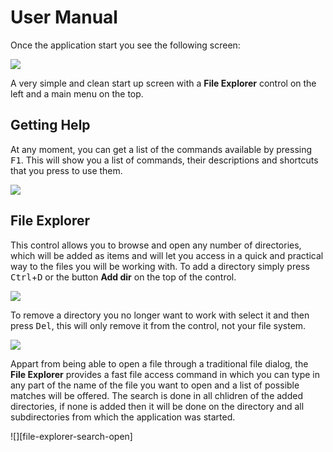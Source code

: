 # User Manual

Once the application start you see the following screen:

![][initial-screen]

A very simple and clean start up screen with a **File Explorer** control on the left and a main menu on the top.

## Getting Help

At any moment, you can get a list of the commands available by pressing <kbd>F1</kbd>. This will show you a list of commands, their descriptions and shortcuts that you press to use them.

![][help]

## File Explorer

This control allows you to browse and open any number of directories, which will be added as items and will let you access in a quick and practical way to the files you will be working with. To add a directory simply press <kbd>Ctrl</kbd>+<kbd>D</kbd> or the button **Add dir** on the top of the control. 

![][file-explorer]

To remove a directory you no longer want to work with select it and then press <kbd>Del</kbd>, this will only remove it from the control, not your file system.

![][file-explorer-remove]

Appart from being able to open a file through a traditional file dialog, the **File Explorer** provides a fast file access command in which you can type in any part of the name of the file you want to open and a list of possible matches will be offered. The search is done in all chlidren of the added directories, if none is added then it will be done on the directory and all subdirectories from which the application was started.

![][file-explorer-search-open]

  [initial-screen]: https://raw.github.com/jfacorro/clojure-lab/master/docs/screenshots/initial-screen.png
  [help]: https://raw.github.com/jfacorro/clojure-lab/master/docs/screenshots/help.png
  [file-explorer]: https://raw.github.com/jfacorro/clojure-lab/master/docs/screenshots/file-explorer.png
  [file-explorer-remove]: https://raw.github.com/jfacorro/clojure-lab/master/docs/screenshots/file-explorer-remove.png
  [file-explorer-search-open.png]: https://raw.github.com/jfacorro/clojure-lab/master/docs/screenshots/file-explorer-search-open.png